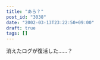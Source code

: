 ```yaml
---
title: "あら？"
post_id: "3038"
date: "2002-03-13T23:22:50+09:00"
draft: true
tags: []
---
```



消えたログが復活した……？
